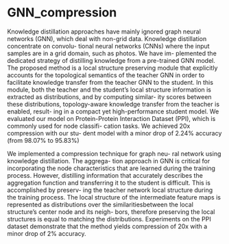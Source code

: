 # GNN_compression

Knowledge distillation approaches have mainly ignored graph neural networks (GNN), which deal with non-grid data. Knowledge distillation concentrate on convolu- tional neural networks (CNNs) where the input samples are in a grid domain, such as photos. We have im- plemented the dedicated strategy of distilling knowledge from a pre-trained GNN model. The proposed method is a local structure preserving module that explicitly accounts for the topological semantics of the teacher GNN in order to facilitate knowledge transfer from the teacher GNN to the student. In this module, both the teacher and the student’s local structure information is extracted as distributions, and by computing similar- ity scores between these distributions, topology-aware knowledge transfer from the teacher is enabled, result- ing in a compact yet high-performance student model. We evaluated our model on Protein-Protein Interaction Dataset (PPI), which is commonly used for node classifi- cation tasks. We achieved 20x compression with our stu- dent model with a minor drop of 2.24% accuracy (from 98.07% to 95.83%)

We implemented a compression technique for graph neu- ral network using knowledge distillation. The aggrega- tion approach in GNN is critical for incorporating the node characteristics that are learned during the training process. However, distilling information that accurately describes the aggregation function and transferring it to the student is difficult. This is accomplished by preserv- ing the teacher network local structure during the training process. The local structure of the intermediate feature maps is represented as distributions over the similaritiesbetween the local structure’s center node and its neigh- bors, therefore preserving the local structures is equal to matching the distributions. Experiments on the PPI dataset demonstrate that the method yields compression of 20x with a minor drop of 2% accuracy.

